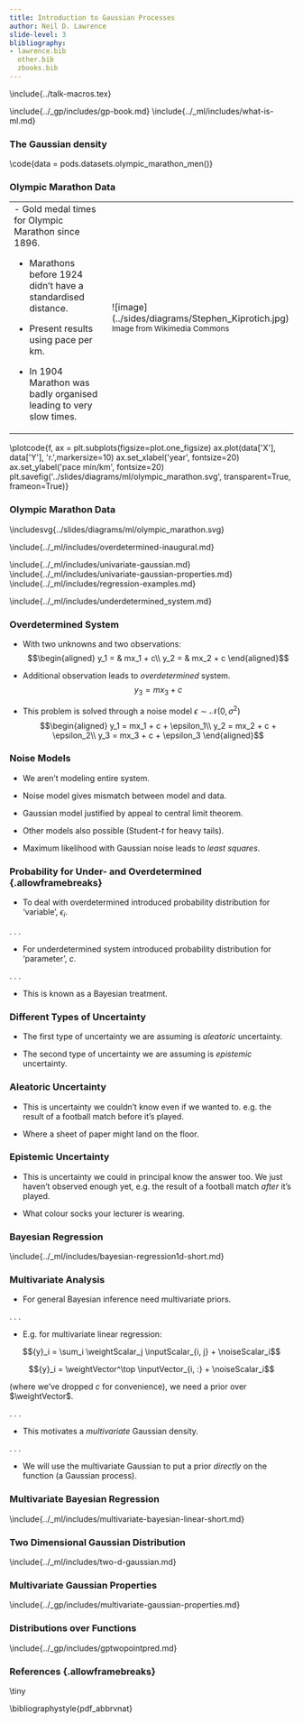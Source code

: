 ```yaml
---
title: Introduction to Gaussian Processes
author: Neil D. Lawrence
slide-level: 3
blibliography: 
- lawrence.bib
  other.bib
  zbooks.bib
---
```


<!-- To compile -->

\include{../talk-macros.tex}

\include{../_gp/includes/gp-book.md}
\include{../_ml/includes/what-is-ml.md}

### The Gaussian density


\code{data = pods.datasets.olympic_marathon_men()}




### Olympic Marathon Data

<table>
<tr><td>
-   Gold medal times for Olympic Marathon since 1896.

-   Marathons before 1924 didn’t have a standardised distance.

-   Present results using pace per km.

-   In 1904 Marathon was badly organised leading to very slow times.
</td><td width="30%">
![image](../sides/diagrams/Stephen_Kiprotich.jpg)
<small>Image from Wikimedia Commons <http://bit.ly/16kMKHQ></small>
</td></tr>
</table>

\plotcode{f, ax = plt.subplots(figsize=plot.one_figsize)
ax.plot(data['X'], data['Y'], 'r.',markersize=10)
ax.set_xlabel('year', fontsize=20)
ax.set_ylabel('pace min/km', fontsize=20)
plt.savefig('../slides/diagrams/ml/olympic_marathon.svg', transparent=True, frameon=True)}


### Olympic Marathon Data

\includesvg{../slides/diagrams/ml/olympic_marathon.svg}

\include{../_ml/includes/overdetermined-inaugural.md}

\include{../_ml/includes/univariate-gaussian.md}
\include{../_ml/includes/univariate-gaussian-properties.md}
\include{../_ml/includes/regression-examples.md}

\include{../_ml/includes/underdetermined_system.md}

### Overdetermined System

-   With two unknowns and two observations: 
    $$\begin{aligned}
          y_1 = & mx_1 + c\\
          y_2 = & mx_2 + c
        \end{aligned}$$

-   Additional observation leads to *overdetermined* system.
    $$y_3 =  mx_3 + c$$

-   This problem is solved through a noise model
    $\epsilon \sim \mathcal{N}(0,\sigma^2)$ $$\begin{aligned}
          y_1 = mx_1 + c + \epsilon_1\\
          y_2 = mx_2 + c + \epsilon_2\\
          y_3 = mx_3 + c + \epsilon_3
        \end{aligned}$$

### Noise Models

-   We aren’t modeling entire system.

-   Noise model gives mismatch between model and data.

-   Gaussian model justified by appeal to central limit theorem.

-   Other models also possible (Student-$t$ for heavy tails).

-   Maximum likelihood with Gaussian noise leads to *least squares*.

### Probability for Under- and Overdetermined {.allowframebreaks}

-   To deal with overdetermined introduced probability distribution for
    ‘variable’, ${\epsilon}_i$.

. . .

-   For underdetermined system introduced probability distribution for
    ‘parameter’, $c$.

. . .

-   This is known as a Bayesian treatment.

### Different Types of Uncertainty

-   The first type of uncertainty we are assuming is
    *aleatoric* uncertainty.

-   The second type of uncertainty we are assuming is
    *epistemic* uncertainty.

### Aleatoric Uncertainty

-   This is uncertainty we couldn’t know even if we wanted to. e.g. the
    result of a football match before it’s played.

-   Where a sheet of paper might land on the floor.

### Epistemic Uncertainty

-   This is uncertainty we could in principal know the answer too. We
    just haven’t observed enough yet, e.g. the result of a football
    match *after* it’s played.

-   What colour socks your lecturer is wearing.

### Bayesian Regression

\include{../_ml/includes/bayesian-regression1d-short.md}


### Multivariate Analysis

-   For general Bayesian inference need multivariate priors.

. . .

-   E.g. for multivariate linear regression:

$${y}_i = \sum_i \weightScalar_j \inputScalar_{i, j} + \noiseScalar_i$$

$${y}_i = \weightVector^\top \inputVector_{i, :} + \noiseScalar_i$$

(where we’ve dropped $c$ for convenience), we need a prior over
$\weightVector$.

. . .

-   This motivates a *multivariate* Gaussian density.

. . .

-   We will use the multivariate Gaussian to put a prior *directly* on
    the function (a Gaussian process).

### Multivariate Bayesian Regression

\include{../_ml/includes/multivariate-bayesian-linear-short.md}

### Two Dimensional Gaussian Distribution

\include{../_ml/includes/two-d-gaussian.md}

### Multivariate Gaussian Properties

<!-- Also a version of this under ../_ml/-->
\include{../_gp/includes/multivariate-gaussian-properties.md}

### Distributions over Functions

\include{../_gp/includes/gptwopointpred.md}

### References {.allowframebreaks}

\tiny

\bibliographystyle{pdf_abbrvnat}


